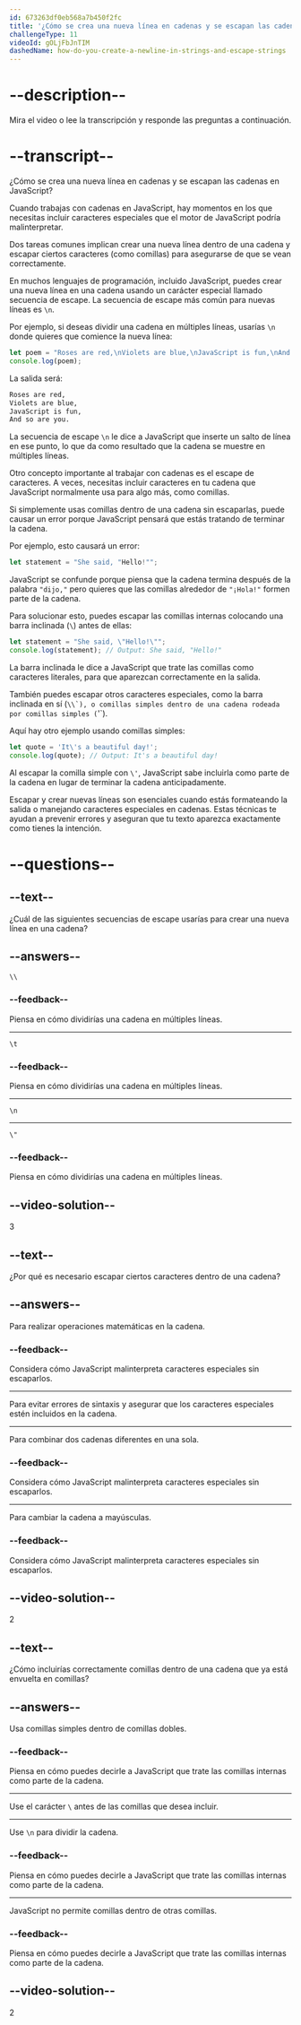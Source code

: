 ```yaml
---
id: 673263df0eb568a7b450f2fc
title: '¿Cómo se crea una nueva línea en cadenas y se escapan las cadenas?'
challengeType: 11
videoId: gOLjFbJnTIM
dashedName: how-do-you-create-a-newline-in-strings-and-escape-strings
---
```


# --description--

Mira el video o lee la transcripción y responde las preguntas a continuación.

# --transcript--

¿Cómo se crea una nueva línea en cadenas y se escapan las cadenas en JavaScript?

Cuando trabajas con cadenas en JavaScript, hay momentos en los que necesitas incluir caracteres especiales que el motor de JavaScript podría malinterpretar.

Dos tareas comunes implican crear una nueva línea dentro de una cadena y escapar ciertos caracteres (como comillas) para asegurarse de que se vean correctamente.

En muchos lenguajes de programación, incluido JavaScript, puedes crear una nueva línea en una cadena usando un carácter especial llamado secuencia de escape. La secuencia de escape más común para nuevas líneas es `\n`.

Por ejemplo, si deseas dividir una cadena en múltiples líneas, usarías `\n` donde quieres que comience la nueva línea:

```js
let poem = "Roses are red,\nViolets are blue,\nJavaScript is fun,\nAnd so are you.";
console.log(poem);
```

La salida será:

```md
Roses are red,
Violets are blue,
JavaScript is fun,
And so are you.
```

La secuencia de escape `\n` le dice a JavaScript que inserte un salto de línea en ese punto, lo que da como resultado que la cadena se muestre en múltiples líneas.

Otro concepto importante al trabajar con cadenas es el escape de caracteres. A veces, necesitas incluir caracteres en tu cadena que JavaScript normalmente usa para algo más, como comillas.

Si simplemente usas comillas dentro de una cadena sin escaparlas, puede causar un error porque JavaScript pensará que estás tratando de terminar la cadena.

Por ejemplo, esto causará un error:

```js
let statement = "She said, "Hello!"";
```

JavaScript se confunde porque piensa que la cadena termina después de la palabra `"dijo,"` pero quieres que las comillas alrededor de `"¡Hola!"` formen parte de la cadena.

Para solucionar esto, puedes escapar las comillas internas colocando una barra inclinada (`\`) antes de ellas:

```js
let statement = "She said, \"Hello!\"";
console.log(statement); // Output: She said, "Hello!"
```

La barra inclinada le dice a JavaScript que trate las comillas como caracteres literales, para que aparezcan correctamente en la salida.

También puedes escapar otros caracteres especiales, como la barra inclinada en sí (``\\`), o comillas simples dentro de una cadena rodeada por comillas simples (``\'`).

Aquí hay otro ejemplo usando comillas simples:

```js
let quote = 'It\'s a beautiful day!';
console.log(quote); // Output: It's a beautiful day!
```

Al escapar la comilla simple con `\'`, JavaScript sabe incluirla como parte de la cadena en lugar de terminar la cadena anticipadamente.

Escapar y crear nuevas líneas son esenciales cuando estás formateando la salida o manejando caracteres especiales en cadenas. Estas técnicas te ayudan a prevenir errores y aseguran que tu texto aparezca exactamente como tienes la intención.

# --questions--

## --text--

¿Cuál de las siguientes secuencias de escape usarías para crear una nueva línea en una cadena?

## --answers--

`\\`

### --feedback--

Piensa en cómo dividirías una cadena en múltiples líneas.

---

`\t`

### --feedback--

Piensa en cómo dividirías una cadena en múltiples líneas.

---

`\n`

---

`\"`

### --feedback--

Piensa en cómo dividirías una cadena en múltiples líneas.

## --video-solution--

3

## --text--

¿Por qué es necesario escapar ciertos caracteres dentro de una cadena?

## --answers--

Para realizar operaciones matemáticas en la cadena.

### --feedback--

Considera cómo JavaScript malinterpreta caracteres especiales sin escaparlos.

---

Para evitar errores de sintaxis y asegurar que los caracteres especiales estén incluidos en la cadena.

---

Para combinar dos cadenas diferentes en una sola.

### --feedback--

Considera cómo JavaScript malinterpreta caracteres especiales sin escaparlos.

---

Para cambiar la cadena a mayúsculas.

### --feedback--

Considera cómo JavaScript malinterpreta caracteres especiales sin escaparlos.

## --video-solution--

2

## --text--

¿Cómo incluirías correctamente comillas dentro de una cadena que ya está envuelta en comillas?

## --answers--

Usa comillas simples dentro de comillas dobles.

### --feedback--

Piensa en cómo puedes decirle a JavaScript que trate las comillas internas como parte de la cadena.

---

Use el carácter `\` antes de las comillas que desea incluir.

---

Use `\n` para dividir la cadena.

### --feedback--

Piensa en cómo puedes decirle a JavaScript que trate las comillas internas como parte de la cadena.

---

JavaScript no permite comillas dentro de otras comillas.

### --feedback--

Piensa en cómo puedes decirle a JavaScript que trate las comillas internas como parte de la cadena.

## --video-solution--

2
